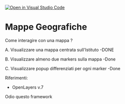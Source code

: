 [![Open in Visual Studio Code](https://classroom.github.com/assets/open-in-vscode-c66648af7eb3fe8bc4f294546bfd86ef473780cde1dea487d3c4ff354943c9ae.svg)](https://classroom.github.com/online_ide?assignment_repo_id=10109403&assignment_repo_type=AssignmentRepo)
# Mappe Geografiche

Come interagire con una mappa ?

A. Visualizzare una mappa centrata sull'Istituto -DONE

B. Visualizzare almeno due markers sulla mappa -Done

C. Visualizzare popup differenziati per ogni marker -Done

Riferimenti:
- OpenLayers v.7

Odio questo framework
